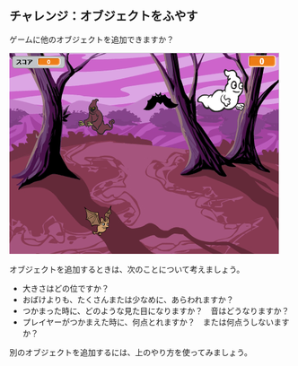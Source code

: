 ## チャレンジ：オブジェクトをふやす

ゲームに他のオブジェクトを追加できますか？

![screenshot](images/ghost-final.png)

オブジェクトを追加するときは、次のことについて考えましょう。

+ 大きさはどの位ですか？
+ おばけよりも、たくさんまたは少なめに、あらわれますか？
+ つかまった時に、どのような見た目になりますか？　音はどうなりますか？
+ プレイヤーがつかまえた時に、何点とれますか？　または何点うしないますか？

別のオブジェクトを追加するには、上のやり方を使ってみましょう。